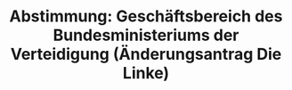---
abstimmung:
  abstimmung: 3
  bundestagssitzung: 45
  legislaturperiode: 19
categories:
- Todo
data:
- title: Abstimmungsergebnis 20180704_3-data.pdf
  url: /res/2021-btw/abstimmungsergebnisse/20180704_3-data.pdf
- title: Abstimmungsergebnis 20180704_3_xls-data.xls
  url: /res/2021-btw/abstimmungsergebnisse/20180704_3_xls-data.xls
- title: Abstimmungsergebnis 20180704_3_xls-datacsv
  url: /res/2021-btw/abstimmungsergebnisse/csv/20180704_3_xls-datacsv
ergebnis:
  afd:
    enthaltung: 0
    gesamt: 92
    ja: 0
    nein: 82
    nichtabgegeben: 10
    ungueltig: 0
  bü90/gr:
    enthaltung: 0
    gesamt: 67
    ja: 58
    nein: 0
    nichtabgegeben: 9
    ungueltig: 0
  cdu/csu:
    enthaltung: 0
    gesamt: 246
    ja: 0
    nein: 234
    nichtabgegeben: 12
    ungueltig: 0
  die linke.:
    enthaltung: 0
    gesamt: 69
    ja: 58
    nein: 1
    nichtabgegeben: 10
    ungueltig: 0
  fdp:
    enthaltung: 0
    gesamt: 80
    ja: 0
    nein: 74
    nichtabgegeben: 6
    ungueltig: 0
  file: 20180704_3_xls-data.xls
  fraktionslos:
    enthaltung: 0
    gesamt: 2
    ja: 0
    nein: 1
    nichtabgegeben: 1
    ungueltig: 0
  spd:
    enthaltung: 0
    gesamt: 153
    ja: 0
    nein: 144
    nichtabgegeben: 9
    ungueltig: 0
layout: abstimmung
links:
- title: Link zu bundestag.de
  url: https://www.bundestag.de/parlament/plenum/abstimmung/abstimmung?id=533
preview: 'Deutscher Bundestag


  45. Sitzung des Deutschen Bundestages

  am Mittwoch, 4. Juli 2018


  Endgültiges Ergebnis der Namentlichen Abstimmung Nr. 3


  Änderungsantrag der Abgeordneten Heike Hänsel, Tobias Pflüger, Dr. Gesine Lötzsch,

  weiterer Abgeordneter und der Fraktion DIE LINKE.

  zu der zweiten Beratung des Gesetzentwurfs der Bundesregierung

  Entwurf eines Gesetzes über die Feststellung des Bundeshaushaltsplans für das

  Haushaltsjahr 2018 (Haushaltsgesetz 2018)

  hier: Einzelplan 14

  Geschäftsbereich des Bundesministeriums der Verteidigung

  Drs. 19/1700, 19/1701, 19/2413, 19/2424, 19/2425, 19/2426 und 19/3185'
tags:
- Todo
title: 'Abstimmung: Geschäftsbereich des Bundesministeriums der Verteidigung (Änderungsantrag
  Die Linke)'
---